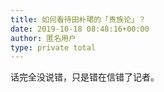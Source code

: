 ```yaml
---
title: 如何看待田朴珺的「贵族论」？
date: 2019-10-18 08:48:16+00:00
author: 匿名用户
type: private total
---
```

话完全没说错，只是错在信错了记者。


